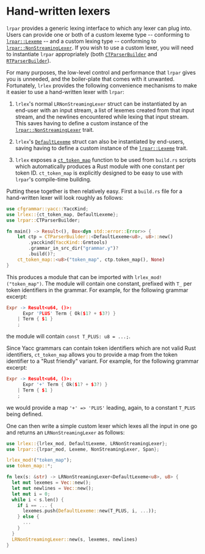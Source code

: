 # Hand-written lexers

`lrpar` provides a generic lexing interface to which any lexer can plug into.
Users can provide
one or both of a custom lexeme type -- conforming to
[`lrpar::Lexeme`](https://softdevteam.github.io/grmtools/master/api/lrpar/trait.Lexeme.html)
-- and a custom lexing type -- conforming to
[`lrpar::NonStreamingLexer`](https://softdevteam.github.io/grmtools/master/api/lrpar/trait.NonStreamingLexer.html).
If you wish to use a custom lexer, you will need to instantiate `lrpar`
appropriately (both
[`CTParserBuilder`](https://softdevteam.github.io/grmtools/master/api/lrpar/struct.CTParserBuilder.html)
and
[`RTParserBuilder`](https://softdevteam.github.io/grmtools/master/api/lrpar/struct.RTParserBuilder.html)).

For many purposes, the low-level control and performance that `lrpar` gives you is unneeded,
and the boiler-plate that comes with it unwanted. Fortunately, `lrlex` provides the following convenience mechanisms to make it easier to use a hand-written lexer with `lrpar`:

  1. `lrlex`'s normal `LRNonStreamingLexer` struct can be instantiated by an
      end-user with an input stream, a list of lexemes created from that
      input stream, and the newlines encountered while lexing that input
      stream. This saves having to define a custom instance of the
      [`lrpar::NonStreamingLexer`](https://softdevteam.github.io/grmtools/master/api/lrpar/trait.NonStreamingLexer.html)
      trait.

  2. `lrlex`'s [`DefaultLexeme`](https://softdevteam.github.io/grmtools/master/api/lrlex/struct.DefaultLexeme.html)
     struct can also be instantiated by end-users, saving having to define a
     custom instance of the
     [`lrpar::Lexeme`](https://softdevteam.github.io/grmtools/master/api/lrpar/trait.Lexeme.html)
     trait.

  3. `lrlex` exposes a
     [`ct_token_map`](https://softdevteam.github.io/grmtools/master/api/lrlex/fn.ct_token_map.html)
     function to be used from `build.rs` scripts which automatically produces a
     Rust module with one constant per token ID. `ct_token_map` is explicitly
     designed to be easy to use with `lrpar`'s compile-time building.

Putting these together is then relatively easy. First a `build.rs` file for a
hand-written lexer will look roughly as follows:

```rust
use cfgrammar::yacc::YaccKind;
use lrlex::{ct_token_map, DefaultLexeme};
use lrpar::CTParserBuilder;

fn main() -> Result<(), Box<dyn std::error::Error>> {
    let ctp = CTParserBuilder::<DefaultLexeme<u8>, u8>::new()
        .yacckind(YaccKind::Grmtools)
        .grammar_in_src_dir("grammar.y")?
        .build()?;
    ct_token_map::<u8>("token_map", ctp.token_map(), None)
}
```

This produces a module that can be imported with `lrlex_mod!("token_map")`. The
module will contain one constant, prefixed with `T_` per token identifiers in the
grammar. For example, for the following grammar excerpt:

```lex
Expr -> Result<u64, ()>:
      Expr 'PLUS' Term { Ok($1? + $3?) }
    | Term { $1 }
    ;
```

the module will contain `const T_PLUS: u8 = ...;`.

Since Yacc grammars can contain token identifiers which are not valid Rust
identifiers, `ct_token_map` allows you to provide a map from the token
identifier to a "Rust friendly" variant. For example, for the following grammar
excerpt:

```lex
Expr -> Result<u64, ()>:
      Expr '+' Term { Ok($1? + $3?) }
    | Term { $1 }
    ;
```

we would provide a map `'+' => 'PLUS'` leading, again, to a constant `T_PLUS`
being defined.

One can then write a simple custom lexer which lexes all the input in one go
and returns an `LRNonStreamingLexer` as follows:

```rust
use lrlex::{lrlex_mod, DefaultLexeme, LRNonStreamingLexer};
use lrpar::{lrpar_mod, Lexeme, NonStreamingLexer, Span};

lrlex_mod!("token_map");
use token_map::*;

fn lex(s: &str) -> LRNonStreamingLexer<DefaultLexeme<u8>, u8> {
  let mut lexemes = Vec::new();
  let mut newlines = Vec::new();
  let mut i = 0;
  while i < s.len() {
    if i == ... {
      lexemes.push(DefaultLexeme::new(T_PLUS, i, ...));
    } else {
      ...
    }
  }
  LRNonStreamingLexer::new(s, lexemes, newlines)
}
```

